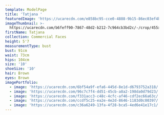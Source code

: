 ```yaml
---
template: ModelPage
title: 'Tatjana '
featuredImage: 'https://ucarecdn.com/e858bc95-cce0-4888-9b15-86ec03ef4b3e/'
imageThumbnail: >-
  https://ucarecdn.com/b6feff90-7867-48d2-b212-7c964cb3bd2c/-/crop/455x632/0,0/-/preview/
firstName: Tatjana
collection: Commercial Faces
height: 5'7
measurementType: bust
bust: 91cm
waist: 73cm
hips: 104cm
size: '10'
shoeSize: '10'
hair: Brown
eyes: Brown
imagePortfolio:
  - image: 'https://ucarecdn.com/6bf54a9f-efa6-445d-8e1d-d6793752a318/'
  - image: 'https://ucarecdn.com/96c7c7f4-dd51-45cb-a8a2-198da0d79d23/'
  - image: 'https://ucarecdn.com/f331acc3-c48c-4cfc-af46-cdf2ec66a63c/'
  - image: 'https://ucarecdn.com/ccdf5c25-ea2e-4e2d-8646-1183d0c00397/'
  - image: 'https://ucarecdn.com/c36a6249-13fa-4f28-bca5-4ed6e41e17c1/'
---
```


